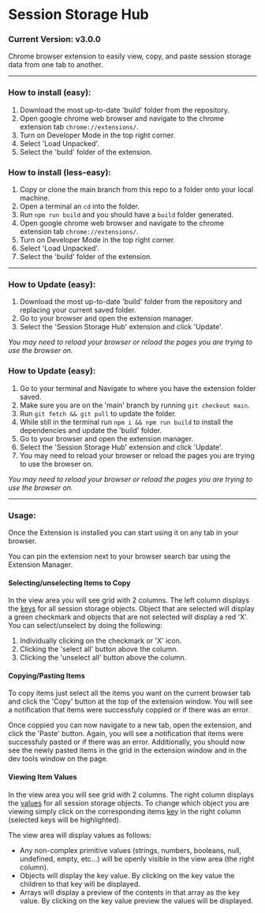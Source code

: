 # Session Storage Hub

### Current Version: v3.0.0

Chrome browser extension to easily view, copy, and paste session storage data
from one tab to another.

---

### How to install (easy):

1. Download the most up-to-date 'build' folder from the repository.
2. Open google chrome web browser and navigate to the chrome extension tab
   `chrome://extensions/`.
3. Turn on Developer Mode in the top right corner.
4. Select 'Load Unpacked'.
5. Select the 'build' folder of the extension.


### How to install (less-easy):

1. Copy or clone the main branch from this repo to a folder onto your local
   machine.
2. Open a terminal an `cd` into the folder.
3. Run `npm run build` and you should have a `build` folder generated.
4. Open google chrome web browser and navigate to the chrome extension tab
   `chrome://extensions/`.
5. Turn on Developer Mode in the top right corner.
6. Select 'Load Unpacked'.
7. Select the 'build' folder of the extension.

---

### How to Update (easy):

1. Download the most up-to-date 'build' folder from the repository and replacing your current saved folder.
2. Go to your browser and open the extension manager.
3. Select the 'Session Storage Hub' extension and click 'Update'.

_You may need to reload your browser or reload the pages you are trying to use
the browser on._

### How to Update (easy):

1. Go to your terminal and Navigate to where you have the extension folder saved.
2. Make sure you are on the 'main' branch by running `git checkout main`.
2. Run `git fetch && git pull` to update the folder.
3. While still in the terminal run `npm i && npm run build` to install the dependencies and update the 'build' folder.
4. Go to your browser and open the extension manager.
5. Select the 'Session Storage Hub' extension and click 'Update'.
6. You may need to reload your browser or reload the pages you are trying to use
   the browser on.

_You may need to reload your browser or reload the pages you are trying to use
the browser on._

---

### Usage:

Once the Extension is installed you can start using it on any tab in your browser.

You can pin the extension next to your browser search bar using the Extension Manager.

#### Selecting/unselecting Items to Copy

In the view area you will see grid with 2 columns. The left column displays the <u>keys</u> for all session storage objects. Object that are selected will display a green checkmark and objects that are not selected will display a red 'X'. You can select/unselect by doing the following:

1. Individually clicking on the checkmark or 'X' icon.
2. Clicking the 'select all' button above the column.
3. Clicking the 'unselect all' button above the column.

#### Copying/Pasting Items

To copy items just select all the items you want on the current browser tab and click the 'Copy' button at the top of the extension window. You will see a notification that items were successfuly coppied or if there was an error.

Once coppied you can now navigate to a new tab, open the extension, and click the 'Paste' button. Again, you will see a notification that items were successfuly pasted or if there was an error. Additionally, you should now see the newly pasted items in the grid in the extension window and in the dev tools window on the page.

#### Viewing Item Values

In the view area you will see grid with 2 columns. The right column displays the <u>values</u> for all session storage objects. To change which object you are viewing simply click on the corresponding items <u>key</u> in the right column (selected keys will be highlighted).

The view area will display values as follows:

* Any non-complex primitive values (strings, numbers, booleans, null, undefined, empty, etc...) will be openly visible in the view area (the right column).
* Objects will display the key value. By clicking on the key value the children to that key will be displayed.
* Arrays will display a preview of the contents in that array as the key value. By clicking on the key value preview the values will be displayed.